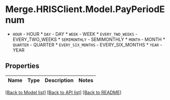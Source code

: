 # Merge.HRISClient.Model.PayPeriodEnum
* `HOUR` - HOUR * `DAY` - DAY * `WEEK` - WEEK * `EVERY_TWO_WEEKS` - EVERY_TWO_WEEKS * `SEMIMONTHLY` - SEMIMONTHLY * `MONTH` - MONTH * `QUARTER` - QUARTER * `EVERY_SIX_MONTHS` - EVERY_SIX_MONTHS * `YEAR` - YEAR

## Properties

Name | Type | Description | Notes
------------ | ------------- | ------------- | -------------

[[Back to Model list]](../README.md#documentation-for-models) [[Back to API list]](../README.md#documentation-for-api-endpoints) [[Back to README]](../README.md)

